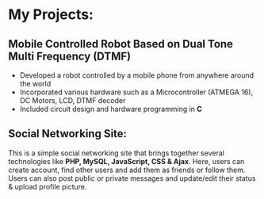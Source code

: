 # My Projects:

## Mobile Controlled Robot Based on Dual Tone Multi Frequency (DTMF)
- Developed a robot controlled by a mobile phone from anywhere around the world
- Incorporated various hardware such as a Microcontroller (ATMEGA 16), DC Motors, LCD, DTMF decoder
- Included circuit design and hardware programming in **C**

## Social Networking Site:

This is a simple social networking site that brings together several technologies like **PHP, MySQL, JavaScript, CSS & Ajax**. Here, users can create account, find other users and add them as friends or follow them. Users can also  post public or private messages and update/edit their status & upload profile picture.